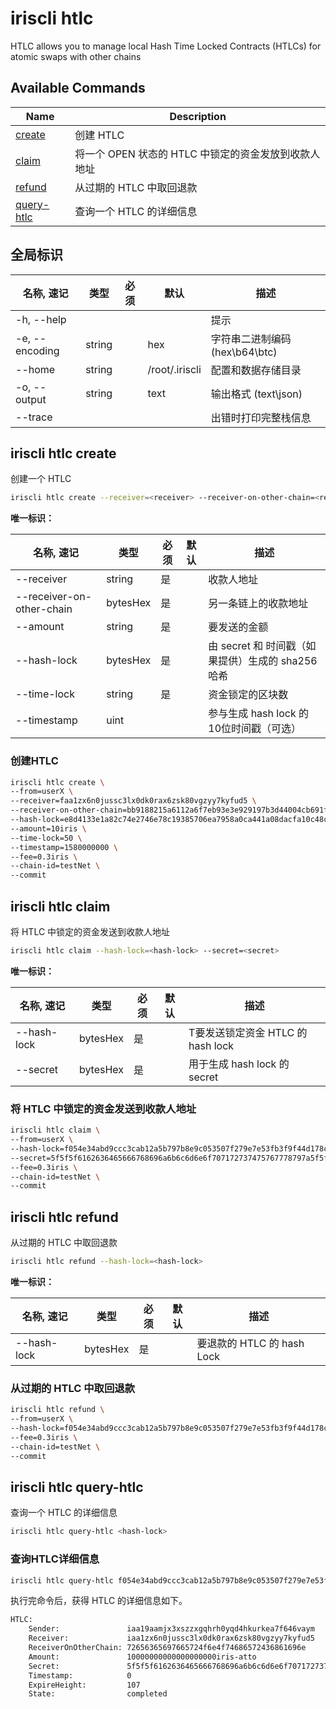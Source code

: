 # iriscli htlc

HTLC allows you to manage local Hash Time Locked Contracts (HTLCs) for atomic swaps with other chains

## Available Commands

| Name                                   | Description                                          |
| -------------------------------------- | ---------------------------------------------------- |
| [create](#iriscli-htlc-create)         | 创建 HTLC                                            |
| [claim](#iriscli-htlc-claim)           | 将一个 OPEN 状态的 HTLC 中锁定的资金发放到收款人地址 |
| [refund](#iriscli-htlc-refund)         | 从过期的 HTLC 中取回退款                             |
| [query-htlc](#iriscli-htlc-query-htlc) | 查询一个 HTLC 的详细信息                             |

## 全局标识

| 名称, 速记     | 类型   | 必须 | 默认           | 描述                           |
| -------------- | ------ | -------- | -------------- | ------------------------------ |
| -h, --help     |        |          |                | 提示                           |
| -e, --encoding | string |          | hex            | 字符串二进制编码 (hex\b64\btc) |
| --home         | string |          | /root/.iriscli | 配置和数据存储目录             |
| -o, --output   | string |          | text           | 输出格式 (text\json)           |
| --trace        |        |          |                | 出错时打印完整栈信息           |

## iriscli htlc create

创建一个 HTLC

```bash
iriscli htlc create --receiver=<receiver> --receiver-on-other-chain=<receiver-on-other-chain> --amount=<amount> --hash-lock=<hash-lock> --time-lock=<time-lock> --timestamp=<timestamp>
```

**唯一标识：**

| 名称, 速记                | 类型     | 必须 | 默认 | 描述                                              |
| ------------------------- | -------- | -------- | ---- | ------------------------------------------------- |
| --receiver                | string   | 是       |      | 收款人地址                                        |
| --receiver-on-other-chain | bytesHex | 是       |      | 另一条链上的收款地址                              |
| --amount                  | string   | 是       |      | 要发送的金额                                      |
| --hash-lock               | bytesHex | 是       |      | 由 secret 和 时间戳（如果提供）生成的 sha256 哈希 |
| --time-lock               | string   | 是       |      | 资金锁定的区块数                                  |
| --timestamp               | uint     |          |      | 参与生成 hash lock 的10位时间戳（可选）           |

### 创建HTLC

```bash
iriscli htlc create \
--from=userX \
--receiver=faa1zx6n0jussc3lx0dk0rax6zsk80vgzyy7kyfud5 \
--receiver-on-other-chain=bb9188215a6112a6f7eb93e3e929197b3d44004cb691f95babde84cc18789364 \
--hash-lock=e8d4133e1a82c74e2746e78c19385706ea7958a0ca441a08dacfa10c48ce2561 \
--amount=10iris \
--time-lock=50 \
--timestamp=1580000000 \
--fee=0.3iris \
--chain-id=testNet \
--commit
```

## iriscli htlc claim

将 HTLC 中锁定的资金发送到收款人地址

```bash
iriscli htlc claim --hash-lock=<hash-lock> --secret=<secret>
```

**唯一标识：**

| 名称, 速记  | 类型     | 必须 | 默认 | 描述                              |
| ----------- | -------- | -------- | ---- | --------------------------------- |
| --hash-lock | bytesHex | 是       |      | T要发送锁定资金 HTLC 的 hash lock |
| --secret    | bytesHex | 是       |      | 用于生成 hash lock 的 secret      |

### 将 HTLC 中锁定的资金发送到收款人地址

```bash
iriscli htlc claim \
--from=userX \
--hash-lock=f054e34abd9ccc3cab12a5b797b8e9c053507f279e7e53fb3f9f44d178c94b20 \
--secret=5f5f5f6162636465666768696a6b6c6d6e6f707172737475767778797a5f5f5f \
--fee=0.3iris \
--chain-id=testNet \
--commit
```

## iriscli htlc refund

从过期的 HTLC 中取回退款

```bash
iriscli htlc refund --hash-lock=<hash-lock>
```

**唯一标识：**

| 名称, 速记  | 类型     | 必须 | 默认 | 描述                       |
| ----------- | -------- | -------- | ---- | -------------------------- |
| --hash-lock | bytesHex | 是       |      | 要退款的 HTLC 的 hash Lock |

### 从过期的 HTLC 中取回退款

```bash
iriscli htlc refund \
--from=userX \
--hash-lock=f054e34abd9ccc3cab12a5b797b8e9c053507f279e7e53fb3f9f44d178c94b20 \
--fee=0.3iris \
--chain-id=testNet \
--commit
```

## iriscli htlc query-htlc

查询一个 HTLC 的详细信息

```bash
iriscli htlc query-htlc <hash-lock>
```

### 查询HTLC详细信息

```bash
iriscli htlc query-htlc f054e34abd9ccc3cab12a5b797b8e9c053507f279e7e53fb3f9f44d178c94b20
```

执行完命令后，获得 HTLC 的详细信息如下。

```bash
HTLC:
    Sender:               iaa19aamjx3xszzxgqhrh0yqd4hkurkea7f646vaym
    Receiver:             iaa1zx6n0jussc3lx0dk0rax6zsk80vgzyy7kyfud5
    ReceiverOnOtherChain: 72656365697665724f6e4f74686572436861696e
    Amount:               10000000000000000000iris-atto
    Secret:               5f5f5f6162636465666768696a6b6c6d6e6f707172737475767778797a5f5f5f
    Timestamp:            0
    ExpireHeight:         107
    State:                completed
```
